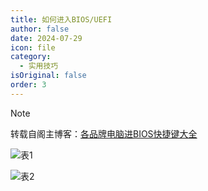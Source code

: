 ```yaml
---
title: 如何进入BIOS/UEFI
author: false
date: 2024-07-29
icon: file
category:
  - 实用技巧
isOriginal: false
order: 3
---
```


> [!note]
> 转载自阁主博客：[各品牌电脑进BIOS快捷键大全](https://www.mainblog.cn/66.html)

![表1](https://ooo.0x0.ooo/2024/07/29/OR9H1U.jpg)

![表2](https://ooo.0x0.ooo/2024/07/29/OR94wp.jpg)

